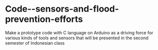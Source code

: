 # Code--sensors-and-flood-prevention-efforts
Make a prototype code with C language on Arduino as a driving force for various kinds of tools and sensors that will be presented in the second semester of Indonesian class
